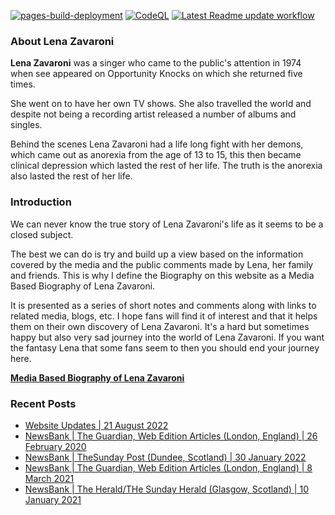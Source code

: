 [![pages-build-deployment](https://github.com/FanzOfLenaZavaroni/fanzoflenazavaroni.github.io/actions/workflows/pages/pages-build-deployment/badge.svg)](https://github.com/FanzOfLenaZavaroni/fanzoflenazavaroni.github.io/actions/workflows/pages/pages-build-deployment)
[![CodeQL](https://github.com/FanzOfLenaZavaroni/fanzoflenazavaroni.github.io/actions/workflows/codeql-analysis.yml/badge.svg)](https://github.com/FanzOfLenaZavaroni/fanzoflenazavaroni.github.io/actions/workflows/codeql-analysis.yml)
[![Latest Readme update workflow](https://github.com/FanzOfLenaZavaroni/fanzoflenazavaroni.github.io/actions/workflows/readme-update-workflow.yml/badge.svg)](https://github.com/FanzOfLenaZavaroni/fanzoflenazavaroni.github.io/actions/workflows/readme-update-workflow.yml)

### About Lena Zavaroni

<p><strong>Lena Zavaroni</strong> was a singer who came to the public's attention in 1974 when see appeared on Opportunity Knocks on which she returned five times.</p>

<p>She went on to have her own TV shows. She also travelled the world and despite not being a recording artist released a number of albums and singles.</p>

<p>Behind the scenes Lena Zavaroni had a life long fight with her demons, which came out as anorexia from the age of 13 to 15, this then became clinical depression which lasted the rest of her life. The truth is the anorexia also lasted the rest of her life.</p>

### Introduction

<p>We can never know the true story of Lena Zavaroni's life as it seems to be a closed subject.</p>

<p>The best we can do is try and build up a view based on the information covered by the media and the public comments made by Lena, her family and friends. This is why I define the Biography on this website as a Media Based Biography of Lena Zavaroni.</p>

<p>It is presented as a series of short notes and comments along with links to related media, blogs, etc. I hope fans will find it of interest and that it helps them on their own discovery of Lena Zavaroni. It's a hard but sometimes happy but also very sad journey into the world of Lena Zavaroni. If you want the fantasy Lena that some fans seem to then you should end your journey here.</p>

<a href="https://fanzoflenazavaroni.github.io/biography/lena-zavaroni/"><strong>Media Based Biography of Lena Zavaroni</strong></a>

### Recent Posts

<!-- BLOG-POST-LIST:START -->
- [Website Updates | 21 August 2022](https://fanzoflenazavaroni.github.io/2022-08-21-Website-updates/)
- [NewsBank | The Guardian, Web Edition Articles &lpar;London, England&rpar; | 26 February 2020](https://fanzoflenazavaroni.github.io/2022-02-26-Newsbank/)
- [NewsBank | TheSunday Post &lpar;Dundee, Scotland&rpar; | 30 January 2022](https://fanzoflenazavaroni.github.io/2022-01-30-Newsbank/)
- [NewsBank | The Guardian, Web Edition Articles &lpar;London, England&rpar; | 8 March 2021](https://fanzoflenazavaroni.github.io/2021-03-08-Newsbank/)
- [NewsBank | The Herald/THe Sunday Herald &lpar;Glasgow, Scotland&rpar; | 10 January 2021](https://fanzoflenazavaroni.github.io/2021-01-10-Newsbank/)
<!-- BLOG-POST-LIST:END -->
